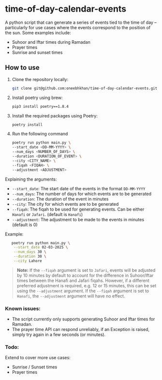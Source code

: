 # time-of-day-calendar-events

A python script that can generate a series of events tied to the time of day – particularly for use cases where the events correspond to the position of the sun. Some examples include:
- Suhoor and Iftar times during Ramadan
- Prayer times
- Sunrise and sunset times

## How to use
1. Clone the repository locally:
   ```bash
   git clone git@github.com:oneebhkhan/time-of-day-calendar-events.git
   ```
2. Install poetry using brew:
   
   ```bash
   pip3 install poetry==1.8.4
   ```
3. Install the required packages using Poetry:
   
   ```bash
   poetry install
   ```
4. Run the following command  
    ```bash
    poetry run python main.py \
    --start_date <DD-MM-YYYY> \
    --num_days <NUMBER_OF_DAYS> \
    --duration <DURATION_OF_EVENT> \
    --city <CITY_NAME> \
    --fiqah <FIQAH> \
    --adjustment <ADJUSTMENT>
    ```
Explaining the arguments:
- `--start_date`: The start date of the events in the format `DD-MM-YYYY`
- `--num_days`: The number of days for which events are to be generated
- `--duration`: The duration of the event in minutes
- `--city`: The city for which events are to be generated
- `--fiqah`: The fiqah to be used for generating events. Can be either `Hanafi` or `Jafari`. (default is `Hanafi`)
- `--adjustment`: The adjustment to be made to the events in minutes (default is 0)

Example:
```bash
   poetry run python main.py \
    --start_date 02-03-2025 \
    --num_days 30 \
    --duration 30 \
    --city Lahore
```

> **Note:** 
> If the `--fiqah` argument is set to `Jafari`, events will be adjusted by 10 minutes by default to account for the difference in Suhoor/Iftar times between the Hanafi and Jafari fiqahs.
> However, if a different preferred adjustment is required, e.g. 12 or 15 minutes, this can be set using the `--adjustment` argument.
> If the `--fiqah` argument is set to `Hanafi`, the `--adjustment` argument will have no effect.

### Known issues:
- The script currently only supports generating Suhoor and Iftar times for Ramadan.
- The prayer time API can respond unreliably, if an Exception is raised, simply try again in a few seconds (or minutes).

### Todo:
Extend to cover more use cases:
- Sunrise / Sunset times
- Prayer times
